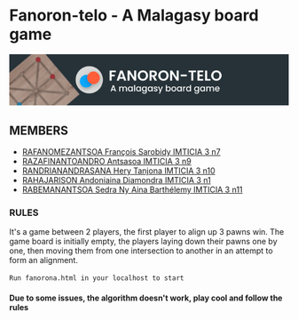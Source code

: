 # Fanoron-telo - A Malagasy board game

<div align="center">
  <img alt="Fanorona" src="./res/Barre_m.png" />
</div>

## MEMBERS
- [RAFANOMEZANTSOA François Sarobidy IMTICIA 3 n7](https://www.linkedin.com/in/fran%C3%A7ois-sarobidy-rafanomezantsoa-4149b0235/)
- [RAZAFINANTOANDRO Antsasoa IMTICIA 3 n9](https://www.linkedin.com/in/antsasoa-razafinantoandro-07369623a/)
- [RANDRIANANDRASANA Hery Tanjona IMTICIA 3 n10](https://www.linkedin.com/in/hery-tanjona-randrianandrasana-716b06235/)
- [RAHAJARISON Andoniaina Diamondra IMTICIA 3 n1](https://www.facebook.com/diam.0410)
- [RABEMANANTSOA Sedra Ny Aina Barthélemy IMTICIA 3 n11](https://www.linkedin.com/in/sedra-ny-aina-rabemanantsoa-980635235/)

### RULES
It's a game between 2 players, the first player to align up 3 pawns win.
The game board is initially empty, the players laying down their pawns one by one, then moving them from one intersection to another in an attempt to form an alignment.


` Run fanorona.html in your localhost to start ` 


#### Due to some issues, the algorithm doesn't work, play cool and follow the rules
